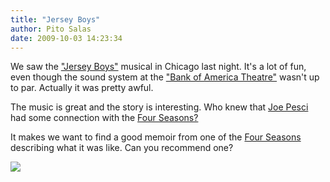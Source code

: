 ```yaml
---
title: "Jersey Boys"
author: Pito Salas
date: 2009-10-03 14:23:34
---
```



We saw the ["Jersey Boys"](<http://www.jerseyboysinfo.com/>) musical in
Chicago last night. It's a lot of fun, even though the sound system at the
["Bank of America Theatre"](<http://www.lasalle-bank-theater.com/>) wasn't up
to par. Actually it was pretty awful.

The music is great and the story is interesting. Who knew that [Joe
Pesci](<http://en.wikipedia.org/wiki/Joe_Pesci>) had some connection with the
[Four Seasons?](<http://en.wikipedia.org/wiki/The_Four_Seasons_%28band%29>)

It makes we want to find a good memoir from one of the [Four
Seasons](<http://www.history-of-rock.com/four_seasons.htm>) describing what it
was like. Can you recommend one?

![](https://i0.wp.com/img.zemanta.com/pixy.gif?w=584)


